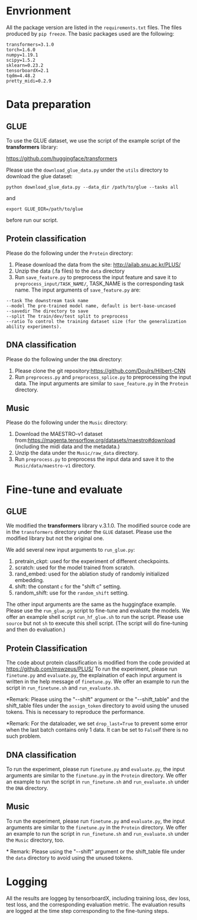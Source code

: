 # Envrionment
All the package version are listed in the `requirements.txt` files. The files produced by `pip freeze`. The basic packages used are the following:
```
transformers=3.1.0
torch=1.6.0
numpy=1.19.1
scipy=1.5.2
sklearn=0.23.2
tensorboardX=2.1
tqdm=4.48.2
pretty_midi=0.2.9
```

# Data preparation
## GLUE
To use the GLUE dataset, we use the script of the example script of the **transformers** library: 

https://github.com/huggingface/transformers 

Please use the `download_glue_data.py` under the `utils` directory to download the glue dataset:
```
python download_glue_data.py --data_dir /path/to/glue --tasks all
```
and 
```
export GLUE_DIR=/path/to/glue 
```
before run our script.

## Protein classification
Please do the following under the `Protein` directory:
1. Please download the data from the site: http://ailab.snu.ac.kr/PLUS/
2. Unzip the data (.fa files) to the `data` directory
3. Run `save_feature.py` to preprocess the input feature and save it to `preprocess_input/TASK_NAME/`, TASK_NAME is the corresponding task name. The input arguments of `save_feature.py` are:
```
--task The downstream task name
--model The pre-trained model name, default is bert-base-uncased
--savedir The directory to save
--split The train/dev/test split to preprocess
--ratio To control the training dataset size (for the generalization ability experiments).
```

## DNA classification
Please do the following under the `DNA` directory:
1. Please clone the git repository:https://github.com/Doulrs/Hilbert-CNN
2. Run `preprocess.py` and `preprocess_splice.py` to preprocessing the input data. The input arguments are similar to `save_feature.py` in the `Protein` directory.

## Music 
Please do the following under the `Music` directory:
1. Download the MAESTRO-v1 dataset from:https://magenta.tensorflow.org/datasets/maestro#download (including the midi data and the metadata.)
2. Unzip the data under the `Music/raw_data` directory.
3. Run `preprocess.py` to preprocess the input data and save it to the `Music/data/maestro-v1` directory.

# Fine-tune and evaluate
## GLUE
We modified the **transformers** library v.3.1.0. The modified source code are in the `transformers` directory under the `GLUE` dataset. Please use the modified library but not the original one. 

We add several new input arguments to `run_glue.py`:
1. pretrain_ckpt: used for the experiment of different checkpoints.
2. scratch: used for the model trained from scratch.
3. rand_embed: used for the ablation study of randomly initialized embedding.
4. shift: the constant `c` for the "shift c" setting.
5. random_shift: use for the `random_shift` setting.

The other input arguments are the same as the huggingface example. Please use the `run_glue.py` script to fine-tune and evaluate the models. We offer an example shell script `run_hf_glue.sh` to run the script. Please use `source` but not `sh` to execute this shell script. (The script will do fine-tuning and then do evaluation.)

## Protein Classification
The code about protein classification is modified from the code provided at https://github.com/mswzeus/PLUS/
To run the experiment, please run `finetune.py` and `evaluate.py`, the explaination of each input argument is written in the help message of `finetune.py`. We offer an example to run the script in `run_finetune.sh` and `run_evaluate.sh`.

\*Remark: Please using the "--shift" argument or the "--shift_table" and the shift_table files under the `assign_token` directory to avoid using the unused tokens. This is necessary to reproduce the performance.

\*Remark: For the dataloader, we set `drop_last=True` to prevent some error when the last batch contains only 1 data. It can be set to `False`if there is no such problem.

## DNA classification
To run the experiment, please run `finetune.py` and `evaluate.py`, the input arguments are similar to the `finetune.py` in the `Protein` directory. We offer an example to run the script in `run_finetune.sh` and `run_evaluate.sh` under the `DNA` directory.

## Music
To run the experiment, please run `finetune.py` and `evaluate.py`, the input arguments are similar to the `finetune.py` in the `Protein` directory. We offer an example to run the script in `run_finetune.sh` and `run_evaluate.sh` under the `Music` directory, too.

\* Remark: Please using the "--shift" argument or the shift_table file under the `data` directory to avoid using the unused tokens.

# Logging
All the results are loggeg by tensorboardX, including training loss, dev loss, test loss, and the corresponding evaluation metric. The evaluation results are logged at the time step corresponding to the fine-tuning steps.

